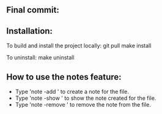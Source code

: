 ## Final commit:

## Installation:
To build and install the project locally:
git pull
make install

To uninstall:
make uninstall

## How to use the notes feature:
* Type 'note -add <file> <note>' to create a note for the file.
* Type 'note -show <file>' to show the note created for the file.
* Type 'note -remove <file>' to remove the note from the file.
